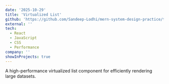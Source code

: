 ```yaml
---
date: '2025-10-29'
title: 'Virtualized List'
github: 'https://github.com/Sandeep-Lodhi/mern-system-design-practice/tree/virtuallizelist'
external: ''
tech:
  - React
  - JavaScript
  - CSS
  - Performance
company: ''
showInProjects: true
---
```


A high-performance virtualized list component for efficiently rendering large datasets.